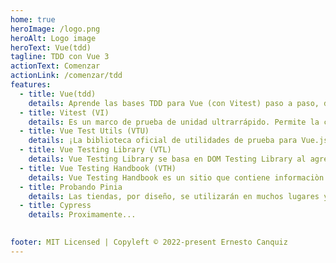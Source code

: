 ```yaml
---
home: true
heroImage: /logo.png
heroAlt: Logo image
heroText: Vue(tdd)
tagline: TDD con Vue 3
actionText: Comenzar
actionLink: /comenzar/tdd
features:
  - title: Vue(tdd)
    details: Aprende las bases TDD para Vue (con Vitest) paso a paso, de cero a experto. Todo desde un solo lugar, aquí. 
  - title: Vitest (VI)
    details: Es un marco de prueba de unidad ultrarrápido. Permite la creación de un corredor simple que no necesita lidiar con la complejidad de transformar archivos de origen y puede enfocarse únicamente en proporcionar el mejor DX durante las pruebas.
  - title: Vue Test Utils (VTU)
    details: ¡La biblioteca oficial de utilidades de prueba para Vue.js! Es un conjunto de funciones de utilidad destinadas a simplificar las pruebas de los componentes de Vue.js. Proporciona algunos métodos para montar e interactuar con los componentes de Vue de forma aislada.
  - title: Vue Testing Library (VTL)
    details: Vue Testing Library se basa en DOM Testing Library al agregar API para trabajar con componentes de Vue. Está construido sobre VTU, la biblioteca de prueba oficial para Vue, ajustando algunos métodos de ambas fuentes.    
  - title: Vue Testing Handbook (VTH)
    details: Vue Testing Handbook es un sitio que contiene informaciòn relevante para aprender sobre Vue(TDD).    
  - title: Probando Pinia
    details: Las tiendas, por diseño, se utilizarán en muchos lugares y pueden hacer que las pruebas sean mucho más difíciles de lo que deberían ser. Afortunadamente, esto no tiene por qué ser así. 
  - title: Cypress
    details: Proximamente...
    

footer: MIT Licensed | Copyleft © 2022-present Ernesto Canquiz
---
```


